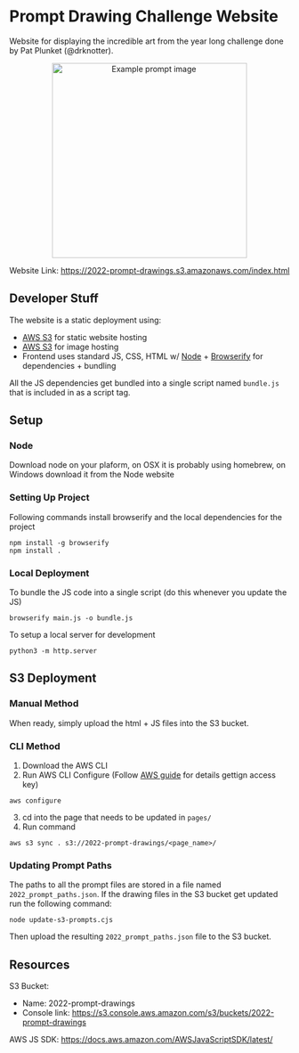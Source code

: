 # Prompt Drawing Challenge Website

Website for displaying the incredible art from the year long challenge done by Pat Plunket (@drknotter).
<p align="center">
<img src="https://2022-prompt-drawings.s3.amazonaws.com/2022/20220101_purge.png" width="350" title="Example prompt image">
</p>

Website Link: https://2022-prompt-drawings.s3.amazonaws.com/index.html

## Developer Stuff

The website is a static deployment using:
- [AWS S3](https://aws.amazon.com/s3/) for static website hosting
- [AWS S3](https://aws.amazon.com/s3/) for image hosting
- Frontend uses standard JS, CSS, HTML w/ [Node](https://nodejs.org/en/) + [Browserify](https://browserify.org/) for dependencies + bundling

All the JS dependencies get bundled into a single script named `bundle.js` that is included in as a script tag.

## Setup

### Node
Download node on your plaform, on OSX it is probably using homebrew, on Windows download it from the Node website

### Setting Up Project

Following commands install browserify and the local dependencies for the project

```
npm install -g browserify
npm install .
```

### Local Deployment

To bundle the JS code into a single script (do this whenever you update the JS)

```
browserify main.js -o bundle.js
```

To setup a local server for development

```
python3 -m http.server
```

## S3 Deployment

### Manual Method
When ready, simply upload the html + JS files into the S3 bucket.

### CLI Method
1. Download the AWS CLI
2. Run AWS CLI Configure (Follow [AWS guide](https://docs.aws.amazon.com/IAM/latest/UserGuide/id_root-user.html) for details gettign access key)
```
aws configure
``` 


3. cd into the page that needs to be updated in `pages/`
4. Run command
```
aws s3 sync . s3://2022-prompt-drawings/<page_name>/
```

### Updating Prompt Paths
The paths to all the prompt files are stored in a file named `2022_prompt_paths.json`.
If the drawing files in the S3 bucket get updated run the following command:

```
node update-s3-prompts.cjs
```

Then upload the resulting `2022_prompt_paths.json` file to the S3 bucket.

## Resources

S3 Bucket:
- Name: 2022-prompt-drawings
- Console link: https://s3.console.aws.amazon.com/s3/buckets/2022-prompt-drawings

AWS JS SDK:
https://docs.aws.amazon.com/AWSJavaScriptSDK/latest/
